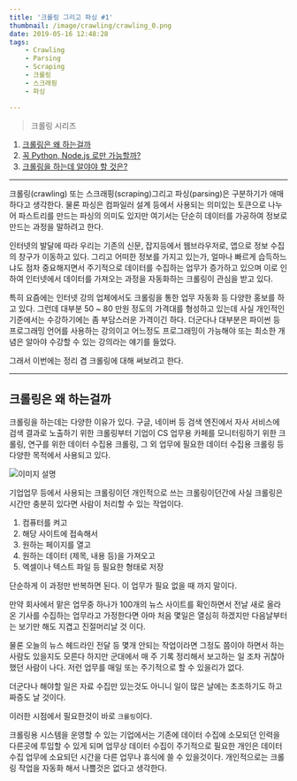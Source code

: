 ```yaml
---
title: '크롤링 그리고 파싱 #1'
thumbnail: /image/crawling/crawling_0.png
date: 2019-05-16 12:48:28
tags:
    - Crawling
    - Parsing
    - Scraping
    - 크롤링
    - 스크래핑
    - 파싱

---
```


> 크롤링 시리즈

1. [크롤링은 왜 하는걸까](https://duswnd25.github.io/2019/05/16/Crawling/crawling-parsing-01/)
2. [꼭 Python, Node.js 로만 가능할까?](https://duswnd25.github.io/2019/05/20/Crawling/crawling-parsing-02)
3. [크롤링을 하는데 알야야 할 것은?](https://duswnd25.github.io/2019/05/20/Crawling/crawling-parsing-03)

---

크롤링(crawling) 또는 스크래핑(scraping)그리고 파싱(parsing)은 구분하기가 애매하다고 생각한다. 물론 파싱은 컴파일러 설계 등에서 사용되는 의미있는 토큰으로 나누어 파스트리를 만드는 파싱의 의미도 있지만 여기서는 단순히 데이터를 가공하여 정보로 만드는 과정을 말하려고 한다.

인터넷의 발달에 따라 우리는 기존의 신문, 잡지등에서 웹브라우저로, 앱으로 정보 수집의 창구가 이동하고 있다. 그리고 어떠한 정보를 가지고 있는가, 얼마나 빠르게 습득하느냐도 점차 중요해지면서 주기적으로 데이터를 수집하는 업무가 증가하고 있으며 이로 인하여 인터넷에서 데이터를 가져오는 과정을 자동화하는 크롤링이 관심을 받고 있다.

<!-- more -->

특히 요즘에는 인터넷 강의 업체에서도 크롤링을 통한 업무 자동화 등 다양한 홍보를 하고 있다. 그런데 대부분 50 ~ 80 만원 정도의 가격대를 형성하고 있는데 사실 개인적인 기준에서는 수강하기에는 좀 부담스러운 가격이긴 하다. 더군다나 대부분은 파이썬 등 프로그래밍 언어를 사용하는 강의이고 어느정도 프로그래밍이 가능해야 또는 최소한 개념은 알아야 수강할 수 있는 강의라는 얘기를 들었다.

그래서 이번에는 정리 겸 크롤링에 대해 써보려고 한다.

---

## 크롤링은 왜 하는걸까

크롤링을 하는데는 다양한 이유가 있다. 구글, 네이버 등 검색 엔진에서 자사 서비스에 검색 결과로 노출하기 위한 크롤링부터 기업이 CS 업무용 카페를 모니터링하기 위한 크롤링, 연구를 위한 데이터 수집용 크롤링, 그 외 업무에 필요한 데이터 수집용 크롤링 등 다양한 목적에서 사용되고 있다.

![이미지 설명](/crawling/crawling_1.png)

기업업무 등에서 사용되는 크롤링이던 개인적으로 쓰는 크롤링이던간에 사실 크롤링은 시간만 충분히 있다면 사람이 처리할 수 있는 작업이다.

1. 컴퓨터를 켜고
2. 해당 사이트에 접속해서
3. 원하는 페이지를 열고
4. 원하는 데이터 (제목, 내용 등)을 가져오고
5. 엑셀이나 텍스트 파일 등 필요한 형태로 저장

단순하게 이 과정만 반복하면 된다. 이 업무가 필요 없을 때 까지 말이다.

만약 회사에서 맡은 업무중 하나가 100개의 뉴스 사이트를 확인하면서 전날 새로 올라온 기사를 수집하는 업무라고 가정한다면 아마 처음 몇일은 열심히 하겠지만 다음날부터는 보기만 해도 지겹고 진절머리날 것 이다.

물론 오늘의 뉴스 헤드라인 전달 등 몇개 안되는 작업이라면 그정도 쯤이야 하면서 하는 사람도 있을지도 모른다 하지만 군대에서 매 주 기록 정리해서 보고하는 일 조차 귀찮아 했던 사람이 나다. 저런 업무를 매일 또는 주기적으로 할 수 있을리가 없다.

더군다나 해야할 일은 자료 수집만 있는것도 아니니 일이 많은 날에는 초조하기도 하고 짜증도 날 것이다.

이러한 시점에서 필요한것이 바로 ``크롤링``이다. 

크롤링용 시스템을 운영할 수 있는 기업에서는 기존에 데이터 수집에 소모되던 인력을 다른곳에 투입할 수 있게 되며 업무상 데이터 수집이 주기적으로 필요한 개인은 데이터 수집 업무에 소요되던 시간을 다른 업무나 휴식에 쓸 수 있을것이다. 개인적으로는 크롤링 작업을 자동화 해서 나쁠것은 없다고 생각한다.
